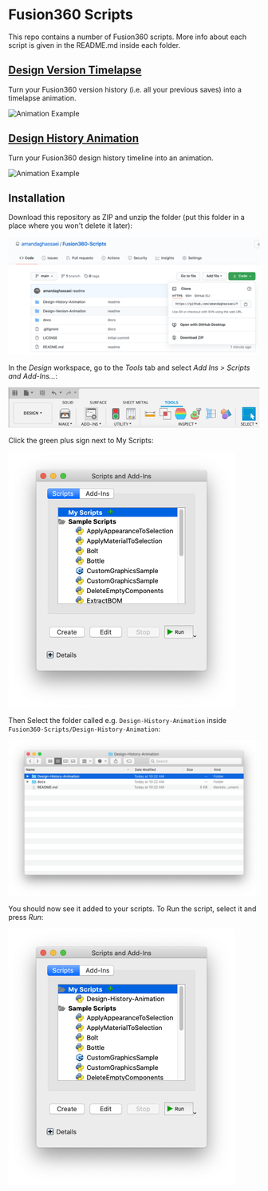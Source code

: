 # Fusion360 Scripts

This repo contains a number of Fusion360 scripts.  More info about each script is given in the README.md inside each folder.

## [Design Version Timelapse](Design-Version-Timelapse/)

Turn your Fusion360 version history (i.e. all your previous saves) into a timelapse animation.

<img src="Design-Version-Timelapse/docs/animation.gif" alt="Animation Example" height="250px" />

## [Design History Animation](Design-History-Animation/)

Turn your Fusion360 design history timeline into an animation.

<img src="Design-History-Animation/docs/animation.gif" alt="Animation Example" height="250px" />


## Installation

Download this repository as ZIP and unzip the folder (put this folder in a place where you won't delete it later):

![Download button](docs/download.png)

In the *Design* workspace, go to the *Tools* tab and select *Add Ins > Scripts and Add-Ins...*:

![Tools Menu](docs/tools.png)

Click the green plus sign next to My Scripts:

![Add Script](docs/addscript.png)

Then Select the folder called e.g. `Design-History-Animation` inside `Fusion360-Scripts/Design-History-Animation`:

![Select Folder](docs/selectfolder.png)

You should now see it added to your scripts.  To Run the script, select it and press *Run*:

![Script Added](docs/scriptadded.png)

